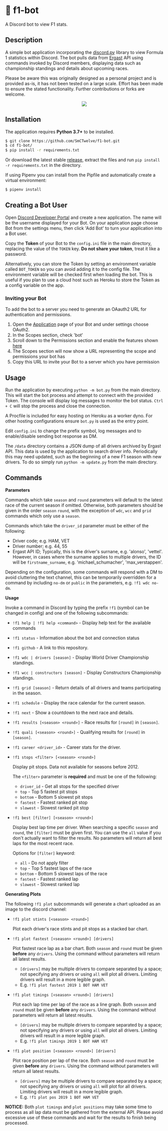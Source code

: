 # 🏁 f1-bot
A Discord bot to view F1 stats.

## Description
A simple bot application incorporating the [discord.py](https://github.com/Rapptz/discord.py/tree/rewrite) library to view Formula 1 statistics within Discord. The bot pulls data from [Ergast](http://ergast.com/mrd/) API using commands invoked by Discord members, displaying data such as championship standings and details about upcoming races.

Please be aware this was originally designed as a personal project and is provided as-is, it has not been tested on a large scale. Effort has been made to ensure the stated functionality. Further contributions or forks are welcome.

<p align="center"><img src="https://i.imgur.com/bdd7emE.gif" /></p>

## Installation
The application requires **Python 3.7+** to be installed.

```bash
$ git clone https://github.com/SmCTwelve/f1-bot.git
$ cd f1-bot/
$ pip install -r requirements.txt
```
Or download the latest stable [release](https://github.com/SmCTwelve/f1-bot/releases), extract the files and run `pip install -r requirements.txt` in the directory.

If using Pipenv you can install from the Pipfile and automatically create a virtual environment:
```bash
$ pipenv install
```



## Creating a Bot User
Open [Discord Developer Portal](https://discordapp.com/developers/applications/) and create a new application. The name will be the username displayed for your Bot. On your application page choose Bot from the settings menu, then click 'Add Bot' to turn your application into a Bot user.

Copy the **Token** of your Bot to the `config.ini` file in the main directory, replacing the value of the `TOKEN` key. **Do not share your token**, treat it like a password.

Alternatively, you can store the Token by setting an environment variable called `BOT_TOKEN` so you can avoid adding it to the config file. The environment variable will be checked first when loading the bot. This is useful if you plan to use a cloud host such as Heroku to store the Token as a config variable on the app.

### Inviting your Bot
To add the bot to a server you need to generate an OAauth2 URL for authentication and permissions.

1. Open the [Application](https://discordapp.com/developers/applications/) page of your Bot and under settings choose OAuth2.
2. In the Scopes section, check 'bot'
3. Scroll down to the Permissions section and enable the features shown [here](https://i.imgur.com/1bQ9xD8.png)
4. The Scopes section will now show a URL representing the scope and permissions your bot has
5. Copy this URL to invite your Bot to a server which you have permission

## Usage
Run the application by executing `python -m bot.py` from the main directory. This will start the bot process and attempt to connect with the provided Token. The console will display log messages to monitor the bot status. `Ctrl + C` will stop the process and close the connection.

A Procfile is included for easy hosting on Heroku as a worker dyno. For other hosting configurations ensure `bot.py` is used as the entry point.

Edit `config.ini` to change the prefix symbol, log messages and to enable/disable sending bot response as DM.

The `/data` directory contains a JSON dump of all drivers archived by Ergast API. This data is used by the application to search driver info. Periodically this may need updated, such as the beginning of a new F1 season with new drivers. To do so simply run `python -m update.py` from the main directory.

## Commands

**Parameters**

Commands which take `season` and `round` parameters will default to the latest race of the current season if omitted. Otherwise, both parameters should be given in the order `season` `round`, with the exception of `wdc`, `wcc` and `grid` commands which only use a `season`.

Commands which take the `driver_id` parameter must be either of the following:
  - Driver code; e.g. HAM, VET
  - Driver number; e.g. 44, 55
  - Ergast API ID; Typically, this is the driver's surnane, e.g. 'alonso', 'vettel'. However, in cases where the surname applies to multiple drivers, the ID will be `firstname_surname`, e.g. 'michael_schumacher', 'max_verstappen'.

Depending on the configuration, some commands will respond with a DM to avoid cluttering the text channel, this can be temporarily overridden for a command by including `no-dm` or `public` in the parameters, e.g. `!f1 wdc no-dm`.

**Usage**

Invoke a command in Discord by typing the prefix `!f1` (symbol can be changed in config) and one of the following subcommands:

- `!f1 help | !f1 help <command>` - Display help text for the available commands

- `!f1 status` - Information about the bot and connection status

- `!f1 github` - A link to this repository.

- `!f1 wdc | drivers [season]` - Display World Driver Championship standings.

- `!f1 wcc | constructors [season]` - Display Constructors Championship standings.

- `!f1 grid [season]` - Return details of all drivers and teams participating in the season.

- `!f1 schedule` - Display the race calendar for the current season.

- `!f1 next` - Show a countdown to the next race and details.

- `!f1 results [<season> <round>]` - Race results for `[round]` in `[season]`.

- `!f1 quali [<season> <round>]` - Qualifying results for `[round]` in `[season]`.

- `!f1 career <driver_id>` - Career stats for the driver.

- `!f1 stops <filter> [<season> <round>]`

  Display pit stops. Data not available for seasons before 2012.

  The `<filter>` parameter is **required** and must be one of the following:
  - `driver_id` - Get all stops for the specified driver
  - `top` - Top 5 fastest pit stops
  - `bottom` -  Bottom 5 slowest pit stops
  - `fastest` - Fastest ranked pit stop
  - `slowest` - Slowest ranked pit stop

- `!f1 best [filter] [<season> <round>]`

  Display best lap time per driver. When searching a specific `season` and `round`, the `[filter]` must be given first. You can use the `all` value if you don't actually want to filter the results. No parameters will return all best laps for the most recent race.

  Options for `[filter]` keyword:
  - `all` - Do not apply filter
  - `top` - Top 5 fastest laps of the race
  - `bottom` -  Bottom 5 slowest laps of the race
  - `fastest` - Fastest ranked lap
  - `slowest` - Slowest ranked lap


**Generating Plots**

The following `!f1 plot` subcommands will generate a chart uploaded as an image to the discord channel:

- `!f1 plot stints [<season> <round>]`

  Plot each driver's race stints and pit stops as a stacked bar chart.
- `!f1 plot fastest [<season> <round>] [drivers]`

  Plot fastest race lap as a bar chart. Both `season` and `round` must be given **before** any `drivers`. Using the command without parameters will return all latest results.
  - `[drivers]` may be multiple drivers to compare separated by a space; not specifying any drivers or using `all` will plot all drivers. Limiting drivers will result in a more legible graph.
  - E.g. `!f1 plot fastest 2019 1 BOT HAM VET`

- `!f1 plot timings [<season> <round>] [drivers]`

  Plot each lap time per lap of the race as a line graph. Both `season` and `round` must be given **before** any `drivers`. Using the command without parameters will return all latest results.
  - `[drivers]` may be multiple drivers to compare separated by a space; not specifying any drivers or using `all` will plot all drivers. Limiting drivers will result in a more legible graph.
  - E.g. `!f1 plot timings 2019 1 BOT HAM VET`

- `!f1 plot position [<season> <round>] [drivers]`

  Plot race position per lap of the race. Both `season` and `round` must be given **before** any `drivers`. Using the command without parameters will return all latest results.
  - `[drivers]` may be multiple drivers to compare separated by a space; not specifying any drivers or using `all` will plot for all drivers. Limiting drivers will result in a more legible graph.
  - E.g. `!f1 plot pos 2019 1 BOT HAM VET`

**NOTICE:** Both `plot timings` and `plot positions` may take some time to process as all lap data must be gathered from the external API. Please avoid excessive use of these commands and wait for the results to finish being processed.

